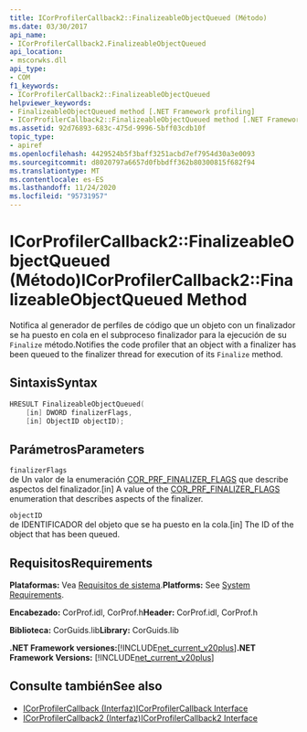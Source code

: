 ```yaml
---
title: ICorProfilerCallback2::FinalizeableObjectQueued (Método)
ms.date: 03/30/2017
api_name:
- ICorProfilerCallback2.FinalizeableObjectQueued
api_location:
- mscorwks.dll
api_type:
- COM
f1_keywords:
- ICorProfilerCallback2::FinalizeableObjectQueued
helpviewer_keywords:
- FinalizeableObjectQueued method [.NET Framework profiling]
- ICorProfilerCallback2::FinalizeableObjectQueued method [.NET Framework profiling]
ms.assetid: 92d76893-683c-475d-9996-5bff03cdb10f
topic_type:
- apiref
ms.openlocfilehash: 4429524b5f3baff3251acbd7ef7954d30a3e0093
ms.sourcegitcommit: d8020797a6657d0fbbdff362b80300815f682f94
ms.translationtype: MT
ms.contentlocale: es-ES
ms.lasthandoff: 11/24/2020
ms.locfileid: "95731957"
---
```

# <a name="icorprofilercallback2finalizeableobjectqueued-method"></a><span data-ttu-id="7499a-102">ICorProfilerCallback2::FinalizeableObjectQueued (Método)</span><span class="sxs-lookup"><span data-stu-id="7499a-102">ICorProfilerCallback2::FinalizeableObjectQueued Method</span></span>

<span data-ttu-id="7499a-103">Notifica al generador de perfiles de código que un objeto con un finalizador se ha puesto en cola en el subproceso finalizador para la ejecución de su `Finalize` método.</span><span class="sxs-lookup"><span data-stu-id="7499a-103">Notifies the code profiler that an object with a finalizer has been queued to the finalizer thread for execution of its `Finalize` method.</span></span>  
  
## <a name="syntax"></a><span data-ttu-id="7499a-104">Sintaxis</span><span class="sxs-lookup"><span data-stu-id="7499a-104">Syntax</span></span>  
  
```cpp  
HRESULT FinalizeableObjectQueued(  
    [in] DWORD finalizerFlags,  
    [in] ObjectID objectID);  
```  
  
## <a name="parameters"></a><span data-ttu-id="7499a-105">Parámetros</span><span class="sxs-lookup"><span data-stu-id="7499a-105">Parameters</span></span>  

 `finalizerFlags`  
 <span data-ttu-id="7499a-106">de Un valor de la enumeración [COR_PRF_FINALIZER_FLAGS](cor-prf-finalizer-flags-enumeration.md) que describe aspectos del finalizador.</span><span class="sxs-lookup"><span data-stu-id="7499a-106">[in] A value of the [COR_PRF_FINALIZER_FLAGS](cor-prf-finalizer-flags-enumeration.md) enumeration that describes aspects of the finalizer.</span></span>  
  
 `objectID`  
 <span data-ttu-id="7499a-107">de IDENTIFICADOR del objeto que se ha puesto en la cola.</span><span class="sxs-lookup"><span data-stu-id="7499a-107">[in] The ID of the object that has been queued.</span></span>  
  
## <a name="requirements"></a><span data-ttu-id="7499a-108">Requisitos</span><span class="sxs-lookup"><span data-stu-id="7499a-108">Requirements</span></span>  

 <span data-ttu-id="7499a-109">**Plataformas:** Vea [Requisitos de sistema](../../get-started/system-requirements.md).</span><span class="sxs-lookup"><span data-stu-id="7499a-109">**Platforms:** See [System Requirements](../../get-started/system-requirements.md).</span></span>  
  
 <span data-ttu-id="7499a-110">**Encabezado:** CorProf.idl, CorProf.h</span><span class="sxs-lookup"><span data-stu-id="7499a-110">**Header:** CorProf.idl, CorProf.h</span></span>  
  
 <span data-ttu-id="7499a-111">**Biblioteca:** CorGuids.lib</span><span class="sxs-lookup"><span data-stu-id="7499a-111">**Library:** CorGuids.lib</span></span>  
  
 <span data-ttu-id="7499a-112">**.NET Framework versiones:**[!INCLUDE[net_current_v20plus](../../../../includes/net-current-v20plus-md.md)]</span><span class="sxs-lookup"><span data-stu-id="7499a-112">**.NET Framework Versions:** [!INCLUDE[net_current_v20plus](../../../../includes/net-current-v20plus-md.md)]</span></span>  
  
## <a name="see-also"></a><span data-ttu-id="7499a-113">Consulte también</span><span class="sxs-lookup"><span data-stu-id="7499a-113">See also</span></span>

- [<span data-ttu-id="7499a-114">ICorProfilerCallback (Interfaz)</span><span class="sxs-lookup"><span data-stu-id="7499a-114">ICorProfilerCallback Interface</span></span>](icorprofilercallback-interface.md)
- [<span data-ttu-id="7499a-115">ICorProfilerCallback2 (Interfaz)</span><span class="sxs-lookup"><span data-stu-id="7499a-115">ICorProfilerCallback2 Interface</span></span>](icorprofilercallback2-interface.md)
